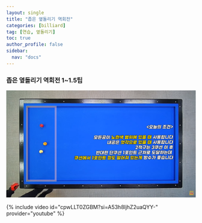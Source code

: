 ```yaml
---
layout: single
title: "좁은 옆돌리기 역회전"
categories: [billiard]
tag: [연습, 옆돌리기]
toc: true
author_profile: false
sidebar:
  nav: "docs"
---
```


### 좁은 옆돌리기 역회전 1~1.5팁

[![좁은 옆돌리기 역회전](/images/%EC%98%86%EB%8F%8C%EB%A6%AC%EA%B8%B0%20%EB%92%A4%EB%8F%8C%EB%A6%AC%EA%B8%B0%20%EC%B5%9C%EB%8C%80%20%EC%A2%81%EC%9D%80%20%EC%97%AD%ED%9A%8C%EC%A0%84.png)](https://1drv.ms/p/s!AuJKpwyYpUY9-3EuM7TLeRZQDXtd?e=pbKqrA)

{% include video id="cpwLLT0ZGBM?si=A53h8ljhZ2uaQYY-" provider="youtube" %}
